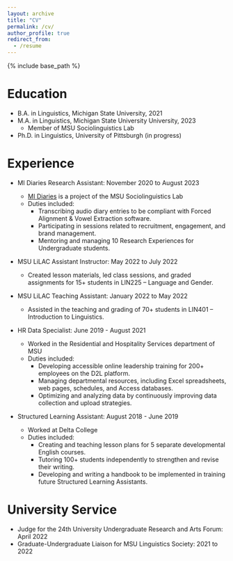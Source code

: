 ```yaml
---
layout: archive
title: "CV"
permalink: /cv/
author_profile: true
redirect_from:
  - /resume
---
```


{% include base_path %}

Education
======
* B.A. in Linguistics, Michigan State University, 2021
* M.A. in Linguistics, Michigan State University University, 2023
  * Member of MSU Sociolinguistics Lab
* Ph.D. in Linguistics, University of Pittsburgh (in progress)

Experience
======

* MI Diaries Research Assistant: November 2020 to August 2023
  * [MI Diaries](http://www.mi-diaries.org) is a project of the MSU Sociolinguistics Lab
  * Duties included:
    * Transcribing audio diary entries to be compliant with Forced Alignment & Vowel Extraction software.
    * Participating in sessions related to recruitment, engagement, and brand management.
    * Mentoring and managing 10 Research Experiences for Undergraduate students.

* MSU LiLAC Assistant Instructor: May 2022 to July 2022
  * Created lesson materials, led class sessions, and graded assignments for 15+ students in LIN225 – Language and Gender.

* MSU LiLAC Teaching Assistant: January 2022 to May 2022
  * Assisted in the teaching and grading of 70+ students in LIN401 – Introduction to Linguistics. 

* HR Data Specialist: June 2019 - August 2021
  * Worked in the Residential and Hospitality Services department of MSU
  * Duties included:
     * Developing accessible online leadership training for 200+ employees on the D2L platform.
     * Managing departmental resources, including Excel spreadsheets, web pages, schedules, and Access databases.
     * Optimizing and analyzing data by continuously improving data collection and upload strategies.
    
* Structured Learning Assistant: August 2018 - June 2019
  * Worked at Delta College
  * Duties included: 
     * Creating and teaching lesson plans for 5 separate developmental English courses.
     * Tutoring 100+ students independently to strengthen and revise their writing.
     * Developing and writing a handbook to be implemented in training future Structured Learning Assistants.

University Service
======

* Judge for the 24th University Undergraduate Research and Arts Forum: April 2022
* Graduate-Undergraduate Liaison for MSU Linguistics Society: 2021 to 2022
